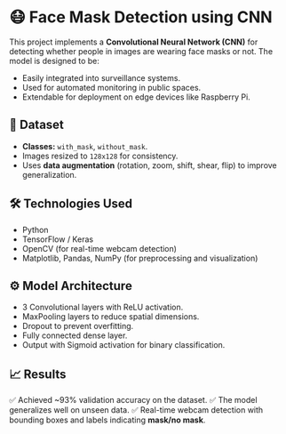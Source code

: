 # 😷 Face Mask Detection using CNN

This project implements a **Convolutional Neural Network (CNN)** for detecting whether people in images are wearing face masks or not. The model is designed to be:
- Easily integrated into surveillance systems.
- Used for automated monitoring in public spaces.
- Extendable for deployment on edge devices like Raspberry Pi.

## 📂 Dataset
- **Classes:** `with_mask`, `without_mask`.
- Images resized to `128x128` for consistency.
- Uses **data augmentation** (rotation, zoom, shift, shear, flip) to improve generalization.

## 🛠️ Technologies Used
- Python
- TensorFlow / Keras
- OpenCV (for real-time webcam detection)
- Matplotlib, Pandas, NumPy (for preprocessing and visualization)

## ⚙️ Model Architecture
- 3 Convolutional layers with ReLU activation.
- MaxPooling layers to reduce spatial dimensions.
- Dropout to prevent overfitting.
- Fully connected dense layer.
- Output with Sigmoid activation for binary classification.

## 📈 Results
✅ Achieved ~93% validation accuracy on the dataset.
✅ The model generalizes well on unseen data.
✅ Real-time webcam detection with bounding boxes and labels indicating **mask/no mask**.

